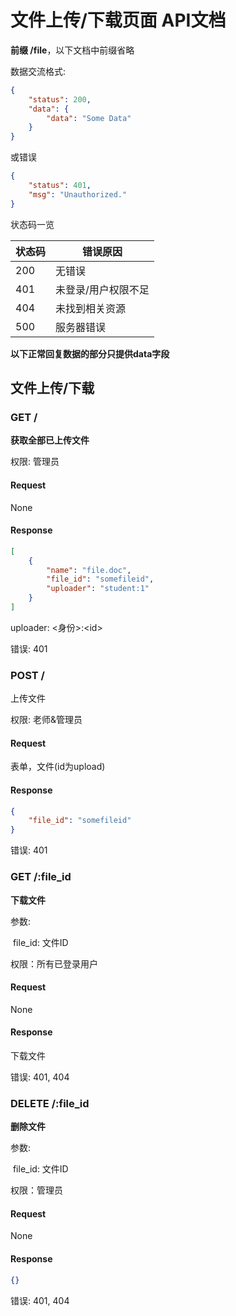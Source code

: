 # 文件上传/下载页面 API文档

**前缀 /file**，以下文档中前缀省略

数据交流格式:

```json
{
    "status": 200,
    "data": {
        "data": "Some Data"
    }
}
```

或错误

```json
{
    "status": 401,
    "msg": "Unauthorized."
}
```



状态码一览

| 状态码 | 错误原因            |
| ------ | ------------------- |
| 200    | 无错误              |
| 401    | 未登录/用户权限不足 |
| 404    | 未找到相关资源      |
| 500    | 服务器错误          |



**以下正常回复数据的部分只提供data字段**



## 文件上传/下载

### GET /

**获取全部已上传文件**

权限:  管理员



#### Request

None

#### Response

```json
[
    {
    	"name": "file.doc",
    	"file_id": "somefileid",
    	"uploader": "student:1"
    }
]
```

uploader:  \<身份\>:\<id\>



错误: 401



### POST /

上传文件

权限: 老师&管理员



#### Request

表单，文件(id为upload) 

#### Response

```json
{
    "file_id": "somefileid"
}
```



错误: 401



### GET /:file_id

**下载文件**

参数:

​	file_id: 文件ID

权限：所有已登录用户



#### Request

None

#### Response

下载文件



错误: 401, 404



### DELETE /:file_id

**删除文件**

参数:

​	file_id: 文件ID

权限：管理员



#### Request

None

#### Response

```json
{}
```



错误: 401, 404